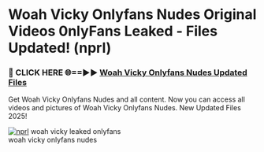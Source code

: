 # Woah Vicky Onlyfans Nudes Original Videos 0nlyFans Leaked - Files Updated! (nprl)

<h3>🔴 CLICK HERE 🌐==►► <a href="https://tinyurl.com/3hn5wdd3" rel="nofollow">Woah Vicky Onlyfans Nudes Updated Files</a></h3>

Get Woah Vicky Onlyfans Nudes and all content. Now you can access all videos and pictures of Woah Vicky Onlyfans Nudes. New Updated Files 2025!

[![nprl](https://i.imgur.com/4HnBqBT.gif)](https://tinyurl.com/3hn5wdd3)
woah vicky leaked onlyfans<br>
woah vicky onlyfans nudes